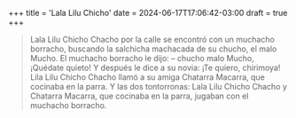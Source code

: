 +++
title = 'Lala Lilu Chicho'
date = 2024-06-17T17:06:42-03:00
draft = true
+++

> Lala Lilu Chicho Chacho por la calle se encontró con un muchacho borracho, buscando la salchicha machacada de su chucho, el malo Mucho. El muchacho borracho le dijo: – chucho malo Mucho, ¡Quédate quieto! Y después le dice a su novia: ¡Te quiero, chirimoya! Lila Lilu Chicho Chacho llamó a su amiga Chatarra Macarra, que cocinaba en la parra. Y las dos tontorronas: Lala Lilu Chicho Chacho y Chatarra Macarra, que cocinaba en la parra, jugaban con el muchacho borracho.

<!--more-->
